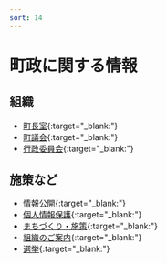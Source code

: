 ```yaml
---
sort: 14
---
```


# 町政に関する情報

## 組織
- [町長室](https://www.town.miyake.lg.jp/chosei/chocho/index.html){:target="_blank:"}
- [町議会](https://www.town.miyake.lg.jp/chosei/gikai/index.html){:target="_blank:"}
- [行政委員会](https://www.town.miyake.lg.jp/chosei/gyosei/index.html){:target="_blank:"}

## 施策など
- [情報公開](https://www.town.miyake.lg.jp/chosei/kokai/jyohokokai.html){:target="_blank:"}
- [個人情報保護](https://www.town.miyake.lg.jp/chosei/kojin/kojinjyoho.html){:target="_blank:"}
- [まちづくり・施策](https://www.town.miyake.lg.jp/chosei/sesaku/index.html){:target="_blank:"}
- [組織のご案内](https://www.town.miyake.lg.jp/chosei/soshiki/index.html){:target="_blank:"}
- [選挙](https://www.town.miyake.lg.jp/chosei/senkyo/index.html){:target="_blank:"}
